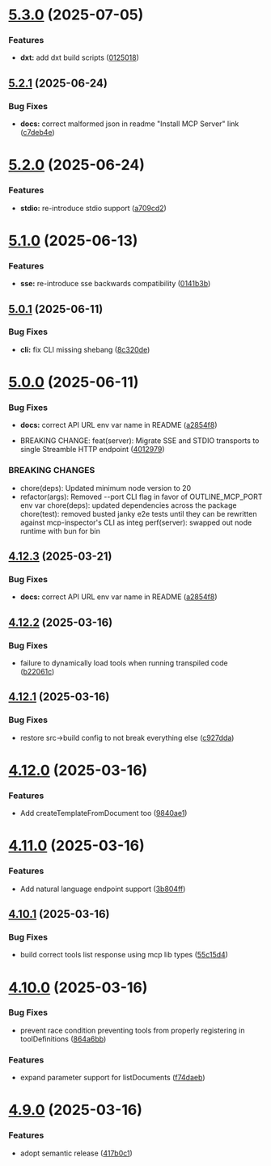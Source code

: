 # [5.3.0](https://github.com/mmmeff/outline-mcp-server/compare/v5.2.1...v5.3.0) (2025-07-05)


### Features

* **dxt:** add dxt build scripts ([0125018](https://github.com/mmmeff/outline-mcp-server/commit/01250185454bb930fd92af847a5bc88a9010a85f))

## [5.2.1](https://github.com/mmmeff/outline-mcp-server/compare/v5.2.0...v5.2.1) (2025-06-24)


### Bug Fixes

* **docs:** correct malformed json in readme "Install MCP Server" link ([c7deb4e](https://github.com/mmmeff/outline-mcp-server/commit/c7deb4eb9454e8c5417e14b7bd8c082c57fe1bd2))

# [5.2.0](https://github.com/mmmeff/outline-mcp-server/compare/v5.1.0...v5.2.0) (2025-06-24)


### Features

* **stdio:** re-introduce stdio support ([a709cd2](https://github.com/mmmeff/outline-mcp-server/commit/a709cd2cd67a0acd7d48fdb6620776ee0a3aad61))

# [5.1.0](https://github.com/mmmeff/outline-mcp-server/compare/v5.0.1...v5.1.0) (2025-06-13)


### Features

* **sse:** re-introduce sse backwards compatibility ([0141b3b](https://github.com/mmmeff/outline-mcp-server/commit/0141b3bf89c24072ecad5d4bcdaf5763cab7bf45))

## [5.0.1](https://github.com/mmmeff/outline-mcp-server/compare/v5.0.0...v5.0.1) (2025-06-11)


### Bug Fixes

* **cli:** fix CLI missing shebang ([8c320de](https://github.com/mmmeff/outline-mcp-server/commit/8c320dea175add923291887371fbe4daa0ab5afd))

# [5.0.0](https://github.com/mmmeff/outline-mcp-server/compare/v4.12.2...v5.0.0) (2025-06-11)


### Bug Fixes

* **docs:** correct API URL env var name in README ([a2854f8](https://github.com/mmmeff/outline-mcp-server/commit/a2854f8ae9bea56d2183dc93c59187fe32882ce0))


* BREAKING CHANGE: feat(server): Migrate SSE and STDIO transports to single Streamble HTTP endpoint ([4012979](https://github.com/mmmeff/outline-mcp-server/commit/4012979a428212fa7c7c2abb28bea8dde670c23b))


### BREAKING CHANGES

* chore(deps): Updated minimum node version to 20
* refactor(args): Removed --port CLI flag in favor of OUTLINE_MCP_PORT env var
chore(deps): updated dependencies across the package
chore(test): removed busted janky e2e tests until they can be rewritten against mcp-inspector's CLI as integ
perf(server): swapped out node runtime with bun for bin

## [4.12.3](https://github.com/mmmeff/outline-mcp-server/compare/v4.12.2...v4.12.3) (2025-03-21)


### Bug Fixes

* **docs:** correct API URL env var name in README ([a2854f8](https://github.com/mmmeff/outline-mcp-server/commit/a2854f8ae9bea56d2183dc93c59187fe32882ce0))

## [4.12.2](https://github.com/mmmeff/outline-mcp-server/compare/v4.12.1...v4.12.2) (2025-03-16)


### Bug Fixes

* failure to dynamically load tools when running transpiled code ([b22061c](https://github.com/mmmeff/outline-mcp-server/commit/b22061c138d82bcddecaab0ae59a17f2f6ade312))

## [4.12.1](https://github.com/mmmeff/outline-mcp-server/compare/v4.12.0...v4.12.1) (2025-03-16)


### Bug Fixes

* restore src->build config to not break everything else ([c927dda](https://github.com/mmmeff/outline-mcp-server/commit/c927dda37ad63b667fb9a2b897d1217acf3fd9ae))

# [4.12.0](https://github.com/mmmeff/outline-mcp-server/compare/v4.11.0...v4.12.0) (2025-03-16)


### Features

* Add createTemplateFromDocument too ([9840ae1](https://github.com/mmmeff/outline-mcp-server/commit/9840ae12260891e16a6eaef1ced2da0a00f7d598))

# [4.11.0](https://github.com/mmmeff/outline-mcp-server/compare/v4.10.1...v4.11.0) (2025-03-16)


### Features

* Add natural language endpoint support ([3b804ff](https://github.com/mmmeff/outline-mcp-server/commit/3b804ff40ce1f5815cf9f7c213889e2f2a1f4451))

## [4.10.1](https://github.com/mmmeff/outline-mcp-server/compare/v4.10.0...v4.10.1) (2025-03-16)


### Bug Fixes

* build correct tools list response using mcp lib types ([55c15d4](https://github.com/mmmeff/outline-mcp-server/commit/55c15d444698993bb2a5d7f3250c09207bc1663d))

# [4.10.0](https://github.com/mmmeff/outline-mcp-server/compare/v4.9.0...v4.10.0) (2025-03-16)


### Bug Fixes

* prevent race condition preventing tools from properly registering in toolDefinitions ([864a6bb](https://github.com/mmmeff/outline-mcp-server/commit/864a6bb915943017fdbd99b12baa73eed499b0df))


### Features

* expand parameter support for listDocuments ([f74daeb](https://github.com/mmmeff/outline-mcp-server/commit/f74daeb0789f29766dd95f6a6aa8c91875b370dd))

# [4.9.0](https://github.com/mmmeff/outline-mcp-server/compare/v4.8.3...v4.9.0) (2025-03-16)


### Features

* adopt semantic release ([417b0c1](https://github.com/mmmeff/outline-mcp-server/commit/417b0c1653cac61ccd79ec8acddacb75bec1e611))
